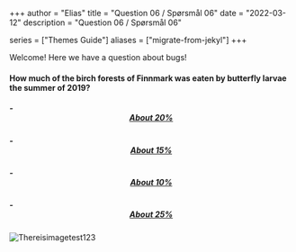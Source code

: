 +++
author = "Elias"
title = "Question 06 / Spørsmål 06"
date = "2022-03-12"
description = "Question 06 / Spørsmål 06"

series = ["Themes Guide"]
aliases = ["migrate-from-jekyl"]
+++

Welcome! Here we have a question about bugs!

#### How much of the birch forests of Finnmark was eaten by butterfly larvae the summer of 2019?


##### - <center> [About 20%](https://biodivgame.github.io/archive/question-1_06_false/wrong-answer/) </center>
##### - <center> [About 15%](https://biodivgame.github.io/archive/question-1_06_false/wrong-answer/) </center>
##### - <center> [About 10%](https://biodivgame.github.io/archive/question-1_06_false/wrong-answer/) </center>
##### - <center> [About 25%](https://biodivgame.github.io/archive/question-1_06_correct/right-answer/) </center>

![Thereisimagetest123](/img/rosalia-batesi.jpg)	